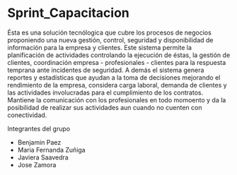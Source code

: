 # Sprint_Capacitacion

Ésta es una solución tecnólogica que cubre los procesos de negocios proponiendo una nueva gestión, control, seguridad y disponibilidad de información para la empresa y clientes.
Este sistema permite la planificación de actividades controlando la ejecución de éstas, la gestión de clientes, coordinación empresa - profesionales - clientes para la respuesta temprana ante incidentes de seguridad. A demás el sistema genera reportes y estadísticas que ayudan a la toma de decisiones mejorando el rendimiento de la empresa, considera carga laboral, demanda de clientes y las actividades involucradas para el cumplimiento de los contratos. Mantiene la comunicación con los profesionales en todo momoento y da la posibilidad de realizar sus actividades aun cuando no cuenten con conectividad.

Integrantes del grupo
  - Benjamin Paez
  - Maria Fernanda Zuñiga
  - Javiera Saavedra
  - Jose Zamora
 
